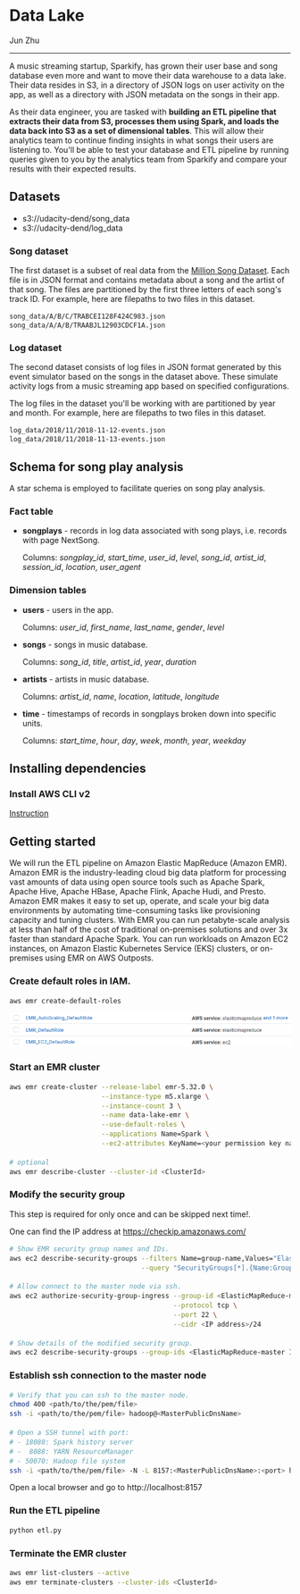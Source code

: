 # Data Lake

Jun Zhu
___

A music streaming startup, Sparkify, has grown their user base and song database 
even more and want to move their data warehouse to a data lake. Their data 
resides in S3, in a directory of JSON logs on user activity on the app, as well 
as a directory with JSON metadata on the songs in their app.

As their data engineer, you are tasked with **building an ETL pipeline that 
extracts their data from S3, processes them using Spark, and loads the data 
back into S3 as a set of dimensional tables**. This will allow their analytics 
team to continue finding insights in what songs their users are listening to. 
You'll be able to test your database and ETL pipeline by running queries given 
to you by the analytics team from Sparkify and compare your results with their 
expected results.

## Datasets

- s3://udacity-dend/song_data
- s3://udacity-dend/log_data

### Song dataset

The first dataset is a subset of real data from the 
[Million Song Dataset](http://millionsongdataset.com/). Each file is in JSON 
format and contains metadata about a song and the artist of that song. The 
files are partitioned by the first three letters of each song's track ID. 
For example, here are filepaths to two files in this dataset.

```angular2html
song_data/A/B/C/TRABCEI128F424C983.json
song_data/A/A/B/TRAABJL12903CDCF1A.json
```

### Log dataset

The second dataset consists of log files in JSON format generated by this 
event simulator based on the songs in the dataset above. These simulate 
activity logs from a music streaming app based on specified configurations.

The log files in the dataset you'll be working with are partitioned by year 
and month. For example, here are filepaths to two files in this dataset.

```angular2html
log_data/2018/11/2018-11-12-events.json
log_data/2018/11/2018-11-13-events.json
```


## Schema for song play analysis

A star schema is employed to facilitate queries on song play analysis.

### Fact table

- **songplays** - records in log data associated with song plays, i.e. 
  records with page NextSong.
  
  Columns: *songplay_id*, *start_time*, *user_id*, *level*, 
  *song_id*, *artist_id*, *session_id*, *location*, *user_agent*

### Dimension tables

- **users** - users in the app.
  
  Columns: *user_id*, *first_name*, *last_name*, *gender*, *level*
- **songs** - songs in music database.
  
  Columns: *song_id*, *title*, *artist_id*, *year*, *duration*
- **artists** - artists in music database.
  
  Columns: *artist_id*, *name*, *location*, *latitude*, *longitude*
- **time** - timestamps of records in songplays broken down into specific units. 
  
  Columns: *start_time*, *hour*, *day*, *week*, *month*, *year*, *weekday*

## Installing dependencies

### Install AWS CLI v2

[Instruction](https://docs.aws.amazon.com/cli/latest/userguide/install-cliv2.html)

## Getting started

We will run the ETL pipeline on Amazon Elastic MapReduce (Amazon EMR).
Amazon EMR is the industry-leading cloud big data platform for processing vast 
amounts of data using open source tools such as Apache Spark, Apache Hive, 
Apache HBase, Apache Flink, Apache Hudi, and Presto. Amazon EMR makes it easy 
to set up, operate, and scale your big data environments by automating 
time-consuming tasks like provisioning capacity and tuning clusters. With EMR 
you can run petabyte-scale analysis at less than half of the cost of 
traditional on-premises solutions and over 3x faster than standard Apache 
Spark. You can run workloads on Amazon EC2 instances, on Amazon Elastic 
Kubernetes Service (EKS) clusters, or on-premises using EMR on AWS Outposts.

### Create default roles in IAM.
```sh
aws emr create-default-roles
```
![](./default_emr_roles.png)

### Start an EMR cluster 
```sh
aws emr create-cluster --release-label emr-5.32.0 \
                       --instance-type m5.xlarge \
                       --instance-count 3 \
                       --name data-lake-emr \
                       --use-default-roles \
                       --applications Name=Spark \
                       --ec2-attributes KeyName=<your permission key name>

# optional
aws emr describe-cluster --cluster-id <ClusterId>
```

### Modify the security group

This step is required for only once and can be skipped next time!.

One can find the IP address at https://checkip.amazonaws.com/

```sh
# Show EMR security group names and IDs.
aws ec2 describe-security-groups --filters Name=group-name,Values="ElasticMapReduce-*" \
                                 --query "SecurityGroups[*].{Name:GroupName,ID:GroupId}"

# Allow connect to the master node via ssh. 
aws ec2 authorize-security-group-ingress --group-id <ElasticMapReduce-master ID> \
                                         --protocol tcp \
                                         --port 22 \
                                         --cidr <IP address>/24

# Show details of the modified security group.
aws ec2 describe-security-groups --group-ids <ElasticMapReduce-master ID>
```

### Establish ssh connection to the master node

```sh
# Verify that you can ssh to the master node.
chmod 400 <path/to/the/pem/file>
ssh -i <path/to/the/pem/file> hadoop@<MasterPublicDnsName>

# Open a SSH tunnel with port:
# - 18080: Spark history server
# -  8088: YARN ResourceManager
# - 50070: Hadoop file system
ssh -i <path/to/the/pem/file> -N -L 8157:<MasterPublicDnsName>:<port> hadoop@<MasterPublicDnsName>
```

Open a local browser and go to http://localhost:8157

### Run the ETL pipeline
```sh
python etl.py
```

### Terminate the EMR cluster
```sh
aws emr list-clusters --active
aws emr terminate-clusters --cluster-ids <ClusterId>
```
